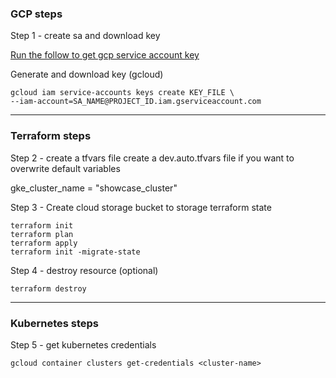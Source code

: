 ### GCP steps

Step 1 - create sa and download key

[Run the follow to get gcp service account key](https://devtoolhub.com/2024/01/creating-a-gcp-service-account-and-key-step-by-step-guide/#:~:text=Creating%20a%20GCP%20Service%20Account%20and%20Key%3A%20Step-by-Step,Fill%20in%20Service%20Account%20Details%3A%20...%20More%20items)


Generate and download key (gcloud) 
```
gcloud iam service-accounts keys create KEY_FILE \
--iam-account=SA_NAME@PROJECT_ID.iam.gserviceaccount.com
```


---
### Terraform steps

Step 2 - create a tfvars file 
create a dev.auto.tfvars file if you want to overwrite default variables

gke_cluster_name = "showcase_cluster"

Step 3 - Create cloud storage bucket to storage terraform state

```
terraform init
terraform plan
terraform apply 
terraform init -migrate-state
```

Step 4 - destroy resource (optional)

```
terraform destroy
```

---
### Kubernetes steps

Step 5 - get kubernetes credentials 

```
gcloud container clusters get-credentials <cluster-name>
```